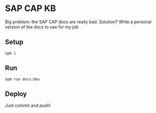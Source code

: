 # SAP CAP KB

Big problem: the SAP CAP docs are really bad.
Solution? Write a personal version of the docs to use for my job

## Setup

`npm i`

## Run

`npm run docs:dev`

## Deploy

Just commit and push!
